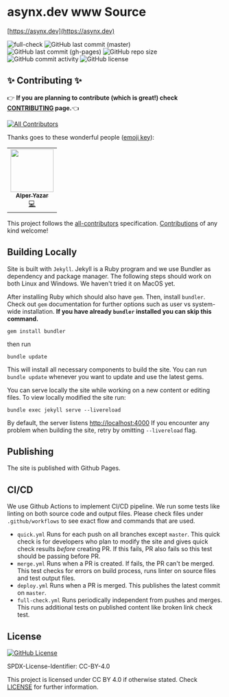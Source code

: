 # asynx.dev www Source

[https://asynx.dev](https://asynx.dev)

![full-check](https://github.com/asynx-dev/www/workflows/full-check/badge.svg)
![GitHub last commit (master)](https://img.shields.io/github/last-commit/asynx-dev/www/master?label=last%20main%20repo%20update)
![GitHub last commit (gh-pages)](https://img.shields.io/github/last-commit/asynx-dev/www/gh-pages?label=last%20depoloyment)
![GitHub repo size](https://img.shields.io/github/repo-size/asynx-dev/www)
![GitHub commit activity](https://img.shields.io/github/commit-activity/m/asynx-dev/www)
![GitHub license](https://img.shields.io/github/license/asynx-dev/www)

## ✨ Contributing ✨

👉 **If you are planning to contribute (which is great!) check
[CONTRIBUTING](CONTRIBUTING.md) page.**👈

<!-- ALL-CONTRIBUTORS-BADGE:START - Do not remove or modify this section -->
[![All Contributors](https://img.shields.io/badge/all_contributors-1-orange.svg?style=flat-square)](#contributors-)
<!-- ALL-CONTRIBUTORS-BADGE:END -->

Thanks goes to these wonderful people ([emoji key](https://allcontributors.org/docs/en/emoji-key)):

<!-- ALL-CONTRIBUTORS-LIST:START - Do not remove or modify this section -->
<!-- prettier-ignore-start -->
<!-- markdownlint-disable -->
<table>
  <tr>
    <td align="center"><a href="http://www.alperyazar.com"><img src="https://avatars.githubusercontent.com/u/1757430?v=4?s=100" width="100px;" alt=""/><br /><sub><b>Alper Yazar</b></sub></a><br /><a href="https://github.com/asynx-dev/www/commits?author=alperyazar" title="Code">💻</a></td>
  </tr>
</table>

<!-- markdownlint-restore -->
<!-- prettier-ignore-end -->

<!-- ALL-CONTRIBUTORS-LIST:END -->

This project follows the
[all-contributors](https://github.com/all-contributors/all-contributors)
specification. [Contributions](CONTRIBUTING.md) of any kind welcome!

## Building Locally

Site is built with `Jekyll`. Jekyll is a Ruby program and we use Bundler as
dependency and package manager. The following steps should work on both Linux
and Windows. We haven't tried it on MacOS yet.

After installing Ruby which should also have `gem`. Then, install `bundler`.
Check out `gem` documentation for further options such as user vs system-wide
installation. **If you have already `bundler` installed you can skip this
command.**

```text
gem install bundler
```

then run

```text
bundle update
```

This will install all necessary components to build the site. You can run
`bundle update` whenever you want to update and use the latest gems.

You can serve locally the site while working on a new content or editing files.
To view locally modified the site run:

```text
bundle exec jekyll serve --livereload
```

By default, the server listens [http://localhost:4000](http://localhost:4000)
If you encounter any problem when building the site, retry by omitting
`--livereload` flag.

## Publishing

The site is published with Github Pages.

## CI/CD

We use Github Actions to implement CI/CD pipeline. We run some tests like
linting on both source code and output files. Please check files under
`.github/workflows` to see exact flow and commands that are used.

* `quick.yml` Runs for each push on all branches except `master`. This quick
  check is for developers who plan to modify the site and gives quick check
  results *before* creating PR. If this fails, PR also fails so this test
  should be passing before PR.
* `merge.yml` Runs when a PR is created. If fails, the PR can't be merged. This
  test checks for errors on build process, runs linter on source files and test
  output files.
* `deploy.yml` Runs when a PR is merged. This publishes the latest commit on
  `master`.
* `full-check.yml` Runs periodically independent from pushes and merges. This
  runs additional tests on published content like broken link check test.

## License

[![GitHub License](https://img.shields.io/github/license/asynx-dev/www.svg?style=flat)](https://creativecommons.org/licenses/by/4.0/)

SPDX-License-Identifier: CC-BY-4.0

This project is licensed under CC BY 4.0 if otherwise stated.
Check [LICENSE](LICENSE) for further information.
